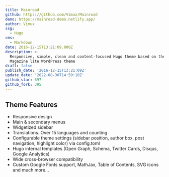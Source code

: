 ```yaml
---
title: Mainroad
github: https://github.com/Vimux/Mainroad
demo: https://mainroad-demo.netlify.app/
author: Vimux
ssg:
  - Hugo
cms:
  - Markdown
date: 2016-12-15T13:21:09.000Z
description: >-
  Responsive, simple, clean and content-focused Hugo theme based on the MH
  Magazine lite WordPress theme
draft: false
publish_date: '2016-12-15T13:21:09Z'
update_date: '2022-08-30T14:50:10Z'
github_star: 697
github_fork: 395
---
```


## Theme Features

- Responsive design
- Main & secondary menus
- Widgetized sidebar
- Translations. Over 15 languages and counting
- Configurable theme settings (sidebar position, author box, post navigation, highlight color) via config.toml
- Hugo internal templates (Open Graph, Schema, Twitter Cards, Disqus, Google Analytics)
- Wide cross-browser compatibility
- Custom Google Fonts support, MathJax, Table of Contents, SVG icons and much more…
